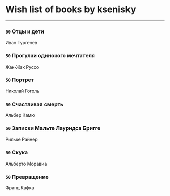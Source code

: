 # Wish list of books by ksenisky
---

### `50` Отцы и дети
Иван Тургенев

### `50` Прогулки одинокого мечтателя
Жан-Жак Руссо

### `50` Портрет
Николай Гоголь

### `50` Счастливая смерть
Альбер Камю

### `50` Записки Мальте Лауридса Бригге
Рильке Райнер

### `50` Скука
Альберто Моравиа

### `50` Превращение
Франц Кафка

